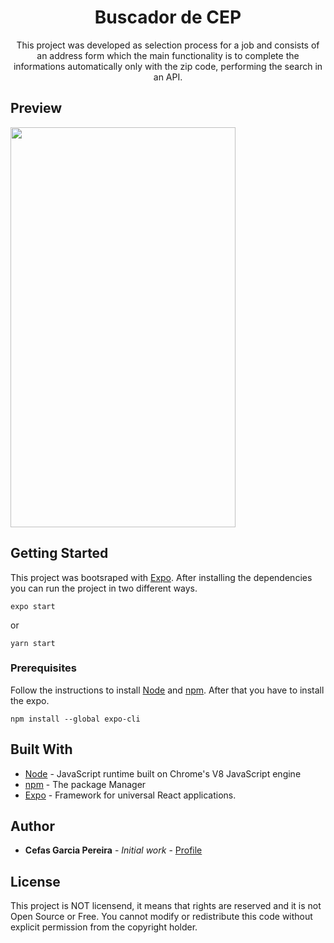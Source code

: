<p align="center">
  <h1 align="center">Buscador de CEP</h1>
  <p align="center">This project was developed as selection process for a job and consists of an address form which the main functionality is to complete the informations automatically only with the zip code, performing the search in an API.
</p>

## Preview
<img align="center" src="demo.gif" width="360" height="640" />

## Getting Started

This project was bootsraped with [Expo](https://docs.expo.io/). After installing the dependencies you can run the project in two different ways.

```
expo start
```
or
```
yarn start
```

### Prerequisites

Follow the instructions to install [Node](https://nodejs.org/en/) and [npm](https://www.npmjs.com/get-npm). After that you have to install the expo.

```
npm install --global expo-cli
```


## Built With

* [Node](https://nodejs.org/en/) - JavaScript runtime built on Chrome's V8 JavaScript engine
* [npm](https://www.npmjs.com/get-npm) - The package Manager
* [Expo](https://docs.expo.io/) - Framework for universal React applications.



## Author

* **Cefas Garcia Pereira** - *Initial work* - [Profile](https://github.com/cefasgarciapereira)

## License

This project is NOT licensend, it means that rights are reserved and it is not Open Source or Free. You cannot modify or redistribute this code without explicit permission from the copyright holder.
